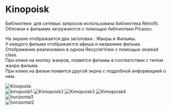 # Kinopoisk



Библиотеки: для сетевых запросов использована библиотека Retrofit.  
Обложки к фильмам загружаются с помощью библиотеки Picasso.  

На экране отображается два заголовка : Жанры и Фильмы.  
У каждого фильма отображается афиша и названиие фильма.  
Отображение реализовано в одном RecyclerView с помощью sealead class.    
При клике на кнопку жанров, появятся фильмы в соответствии с типом жанра фильма.  
При клике на фильм появится другой экрна с подробной информацией о нем.  


![Kinopoisk](https://user-images.githubusercontent.com/51223584/152293808-b7eadc99-3e2d-4941-9625-7dcfd8809108.jpg)  
![kinopoisk1](https://user-images.githubusercontent.com/51223584/152963611-0b961873-a5aa-4ed1-a267-af1d48d16836.jpg)
![Kimopoisk2](https://user-images.githubusercontent.com/51223584/152292967-92264508-e01c-4933-ad4f-e39f44de6333.jpg)
![Kimopoisk3](https://user-images.githubusercontent.com/51223584/152962654-39ebb6fa-fd52-44cb-8c07-8699860a8092.jpg)
![Kimopoisk4](https://user-images.githubusercontent.com/51223584/152292975-7db6a915-aa20-4f5f-bf07-00f91ef659d0.jpg)  
![horizontal1](https://user-images.githubusercontent.com/51223584/152963110-3b6ceb4f-e814-45b2-a6ae-b64229904912.jpg)  
![horizontal2](https://user-images.githubusercontent.com/51223584/152963164-3d987b36-8e83-4f9e-9c51-7e24ff821ffb.jpg)
